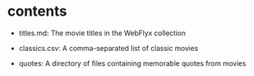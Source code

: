 # contents

- titles.md: The movie titles in the WebFlyx collection

- classics.csv: A comma-separated list of classic movies

- quotes: A directory of files containing memorable quotes from movies

